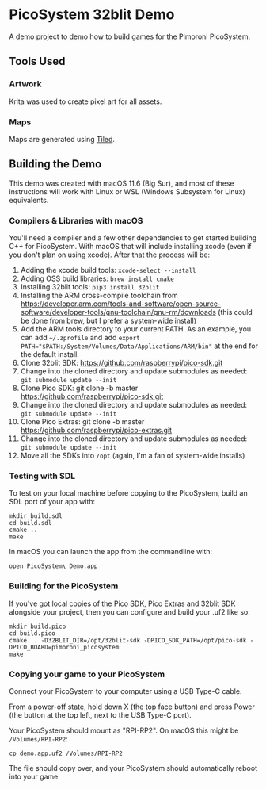 # PicoSystem 32blit Demo

A demo project to demo how to build games for the Pimoroni PicoSystem.

## Tools Used

### Artwork

Krita was used to create pixel art for all assets.

### Maps

Maps are generated using [Tiled](https://www.mapeditor.org).

## Building the Demo

This demo was created with macOS 11.6 (Big Sur), and most of these instructions
will work with Linux or WSL (Windows Subsystem for Linux) equivalents.

### Compilers & Libraries with macOS

You'll need a compiler and a few other dependencies to get started building C++
for PicoSystem. With macOS that will include installing xcode (even if you
don't plan on using xcode). After that the process will be:

1. Adding the xcode build tools: `xcode-select --install`
1. Adding OSS build libraries: `brew install cmake`
1. Installing 32blit tools: `pip3 install 32blit`
1. Installing the ARM cross-compile toolchain from https://developer.arm.com/tools-and-software/open-source-software/developer-tools/gnu-toolchain/gnu-rm/downloads (this could be done from brew, but I prefer a system-wide install)
1. Add the ARM tools directory to your current PATH. As an example, you can add `~/.zprofile` and add `export PATH="$PATH:/System/Volumes/Data/Applications/ARM/bin"` at the end for the default install.
1. Clone 32blit SDK: https://github.com/raspberrypi/pico-sdk.git
1. Change into the cloned directory and update submodules as needed: `git submodule update --init`
1. Clone Pico SDK: git clone -b master https://github.com/raspberrypi/pico-sdk.git
1. Change into the cloned directory and update submodules as needed: `git submodule update --init`
1. Clone Pico Extras: git clone -b master https://github.com/raspberrypi/pico-extras.git
1. Change into the cloned directory and update submodules as needed: `git submodule update --init`
1. Move all the SDKs into `/opt` (again, I'm a fan of system-wide installs)

### Testing with SDL

To test on your local machine before copying to the PicoSystem, build an
SDL port of your app with:

```
mkdir build.sdl
cd build.sdl
cmake ..
make
```

In macOS you can launch the app from the commandline with:

```
open PicoSystem\ Demo.app
```

### Building for the PicoSystem

If you've got local copies of the Pico SDK, Pico Extras and 32blit SDK alongside your project,
then you can configure and build your .uf2 like so:

```
mkdir build.pico
cd build.pico
cmake .. -D32BLIT_DIR=/opt/32blit-sdk -DPICO_SDK_PATH=/opt/pico-sdk -DPICO_BOARD=pimoroni_picosystem
make
```

### Copying your game to your PicoSystem

Connect your PicoSystem to your computer using a USB Type-C cable.

From a power-off state, hold down X (the top face button) and press Power (the button at the top left, next to the USB Type-C port).

Your PicoSystem should mount as "RPI-RP2". On macOS this might be `/Volumes/RPI-RP2`:

```
cp demo.app.uf2 /Volumes/RPI-RP2
```

The file should copy over, and your PicoSystem should automatically reboot into your game.
